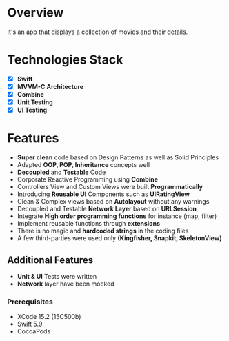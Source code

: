 
# Overview
It's an app that displays a collection of movies and their details.

# Technologies Stack
- [x] **Swift**
- [x] **MVVM-C Architecture**
- [x] **Combine**
- [x] **Unit Testing**
- [x] **UI Testing**
# Features
* **Super clean** code based on Design Patterns as well as Solid Principles 
* Adapted **OOP, POP, Inheritance** concepts well
* **Decoupled** and **Testable** Code
* Corporate Reactive Programming using **Combine**
* Controllers View and Custom Views were built **Programmatically**
* Introducing **Reusable UI** Components such as **UIRatingView**
* Clean & Complex views based on **Autolayout** without any warnings 
* Decoupled and Testable **Network Layer** based on **URLSession**
* Integrate **High order programming functions** for instance (map, filter) 
* Implement reusable functions through **extensions**
* There is no magic and **hardcoded strings** in the coding files
* A few third-parties were used only **(Kingfisher, Snapkit, SkeletonView)**

## Additional Features
* **Unit & UI** Tests were written  
* **Network** layer have been mocked



### Prerequisites
* XCode 15.2 (15C500b) 
* Swift 5.9
* CocoaPods

